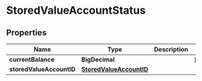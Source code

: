 

# StoredValueAccountStatus


## Properties

| Name | Type | Description | Notes |
|------------ | ------------- | ------------- | -------------|
|**currentBalance** | **BigDecimal** |  |  [optional] |
|**storedValueAccountID** | [**StoredValueAccountID**](StoredValueAccountID.md) |  |  |



